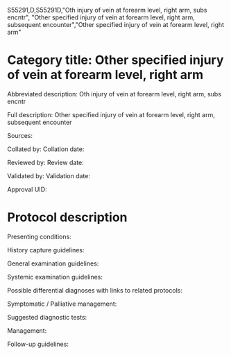 S55291,D,S55291D,"Oth injury of vein at forearm level, right arm, subs encntr", "Other specified injury of vein at forearm level, right arm, subsequent encounter","Other specified injury of vein at forearm level, right arm"
# Category title: Other specified injury of vein at forearm level, right arm

Abbreviated description: Oth injury of vein at forearm level, right arm, subs encntr

Full description: Other specified injury of vein at forearm level, right arm, subsequent encounter

Sources:

Collated by:
Collation date:

Reviewed by:
Review date:

Validated by:
Validation date:

Approval UID:

# Protocol description

Presenting conditions:

History capture guidelines:

General examination guidelines:

Systemic examination guidelines:

Possible differential diagnoses with links to related protocols:

Symptomatic / Palliative management:

Suggested diagnostic tests:

Management:

Follow-up guidelines:
